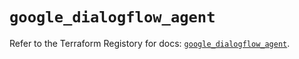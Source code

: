 # `google_dialogflow_agent`

Refer to the Terraform Registory for docs: [`google_dialogflow_agent`](https://registry.terraform.io/providers/hashicorp/google/5.21.0/docs/resources/dialogflow_agent).
